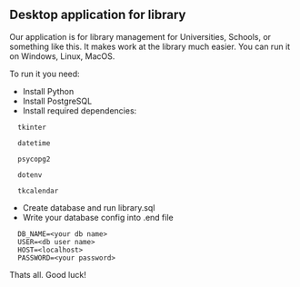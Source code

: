 ## Desktop application for library

Our application is for library management for Universities, Schools, or something like this.
It makes work at the library much easier.
You can run it on Windows, Linux, MacOS.

To run it you need:

- Install Python
- Install PostgreSQL
- Install required dependencies: 
```
  tkinter
  
  datetime
  
  psycopg2
  
  dotenv
  
  tkcalendar
```
- Create database and run library.sql
- Write your database config into .end file
```
  DB_NAME=<your db name>
  USER=<db user name>
  HOST=<localhost>
  PASSWORD=<your password>
```
Thats all. Good luck!
